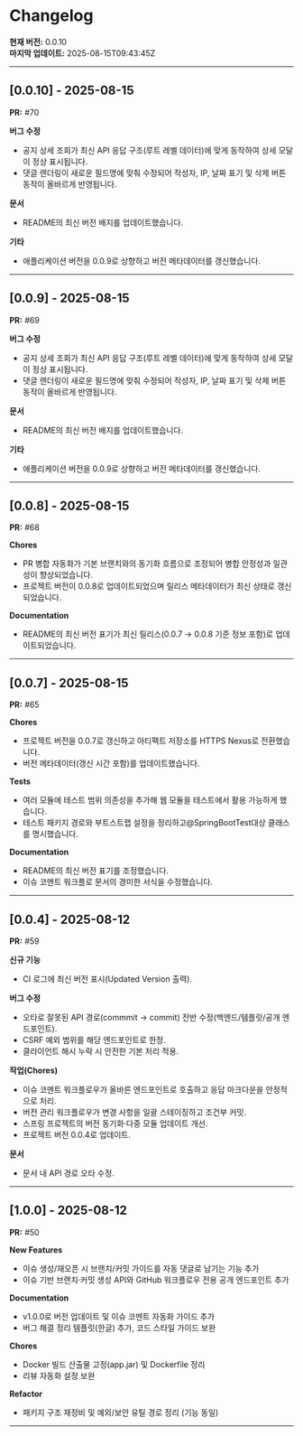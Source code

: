 # Changelog

**현재 버전:** 0.0.10  
**마지막 업데이트:** 2025-08-15T09:43:45Z  

---

## [0.0.10] - 2025-08-15

**PR:** #70  

**버그 수정**
- 공지 상세 조회가 최신 API 응답 구조(루트 레벨 데이터)에 맞게 동작하여 상세 모달이 정상 표시됩니다.
- 댓글 렌더링이 새로운 필드명에 맞춰 수정되어 작성자, IP, 날짜 표기 및 삭제 버튼 동작이 올바르게 반영됩니다.

**문서**
- README의 최신 버전 배지를 업데이트했습니다.

**기타**
- 애플리케이션 버전을 0.0.9로 상향하고 버전 메타데이터를 갱신했습니다.

---

## [0.0.9] - 2025-08-15

**PR:** #69  

**버그 수정**
- 공지 상세 조회가 최신 API 응답 구조(루트 레벨 데이터)에 맞게 동작하여 상세 모달이 정상 표시됩니다.
- 댓글 렌더링이 새로운 필드명에 맞춰 수정되어 작성자, IP, 날짜 표기 및 삭제 버튼 동작이 올바르게 반영됩니다.

**문서**
- README의 최신 버전 배지를 업데이트했습니다.

**기타**
- 애플리케이션 버전을 0.0.9로 상향하고 버전 메타데이터를 갱신했습니다.

---

## [0.0.8] - 2025-08-15

**PR:** #68  

**Chores**
- PR 병합 자동화가 기본 브랜치와의 동기화 흐름으로 조정되어 병합 안정성과 일관성이 향상되었습니다.
- 프로젝트 버전이 0.0.8로 업데이트되었으며 릴리스 메타데이터가 최신 상태로 갱신되었습니다.

**Documentation**
- README의 최신 버전 표기가 최신 릴리스(0.0.7 → 0.0.8 기준 정보 포함)로 업데이트되었습니다.

---

## [0.0.7] - 2025-08-15

**PR:** #65  

**Chores**
- 프로젝트 버전을 0.0.7로 갱신하고 아티팩트 저장소를 HTTPS Nexus로 전환했습니다.
- 버전 메타데이터(갱신 시간 포함)를 업데이트했습니다.

**Tests**
- 여러 모듈에 테스트 범위 의존성을 추가해 웹 모듈을 테스트에서 활용 가능하게 했습니다.
- 테스트 패키지 경로와 부트스트랩 설정을 정리하고@SpringBootTest대상 클래스를 명시했습니다.

**Documentation**
- README의 최신 버전 표기를 조정했습니다.
- 이슈 코멘트 워크플로 문서의 경미한 서식을 수정했습니다.

---

## [0.0.4] - 2025-08-12

**PR:** #59  

**신규 기능**
- CI 로그에 최신 버전 표시(Updated Version 출력).

**버그 수정**
- 오타로 잘못된 API 경로(commmit → commit) 전반 수정(백엔드/템플릿/공개 엔드포인트).
- CSRF 예외 범위를 해당 엔드포인트로 한정.
- 클라이언트 해시 누락 시 안전한 기본 처리 적용.

**작업(Chores)**
- 이슈 코멘트 워크플로우가 올바른 엔드포인트로 호출하고 응답 마크다운을 안정적으로 처리.
- 버전 관리 워크플로우가 변경 사항을 일괄 스테이징하고 조건부 커밋.
- 스프링 프로젝트의 버전 동기화·다중 모듈 업데이트 개선.
- 프로젝트 버전 0.0.4로 업데이트.

**문서**
- 문서 내 API 경로 오타 수정.

---

## [1.0.0] - 2025-08-12

**PR:** #50  

**New Features**
- 이슈 생성/재오픈 시 브랜치/커밋 가이드를 자동 댓글로 남기는 기능 추가
- 이슈 기반 브랜치·커밋 생성 API와 GitHub 워크플로우 전용 공개 엔드포인트 추가

**Documentation**
- v1.0.0로 버전 업데이트 및 이슈 코멘트 자동화 가이드 추가
- 버그 해결 정리 템플릿(한글) 추가, 코드 스타일 가이드 보완

**Chores**
- Docker 빌드 산출물 고정(app.jar) 및 Dockerfile 정리
- 리뷰 자동화 설정 보완

**Refactor**
- 패키지 구조 재정비 및 예외/보안 유틸 경로 정리 (기능 동일)

---

